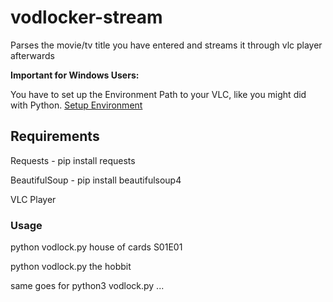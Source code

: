 # vodlocker-stream
Parses the movie/tv title you have entered and streams it through vlc player afterwards

**Important for Windows Users:**

You have to set up the Environment Path to your VLC, like you might did with Python.
    [Setup Environment](http://geekswithblogs.net/renso/archive/2009/10/21/how-to-set-the-windows-path-in-windows-7.aspx)

## Requirements
Requests - pip install requests

BeautifulSoup - pip install beautifulsoup4

VLC Player

### Usage
python vodlock.py house of cards S01E01

python vodlock.py the hobbit

same goes for python3 vodlock.py ...
